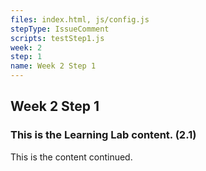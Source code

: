 ```yaml
---
files: index.html, js/config.js
stepType: IssueComment
scripts: testStep1.js
week: 2
step: 1
name: Week 2 Step 1
---
```


## Week 2 Step 1

### This is the Learning Lab content. (2.1)

This is the content continued.
